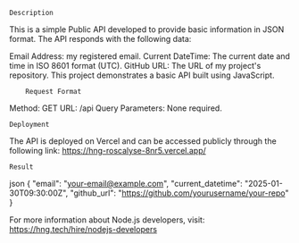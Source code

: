     Description
This is a simple Public API developed to provide basic information in JSON format.
The API responds with the following data:

Email Address: my registered email.
Current DateTime: The current date and time in ISO 8601 format (UTC).
GitHub URL: The URL of my project's repository.
This project demonstrates a basic API built using JavaScript. 

        Request Format
Method: GET
URL: /api
Query Parameters: None required.

    Deployment
The API is deployed on Vercel and can be accessed publicly through the following link:
https://hng-roscalyse-8nr5.vercel.app/

    Result
  json
{
  "email": "your-email@example.com",
  "current_datetime": "2025-01-30T09:30:00Z",
  "github_url": "https://github.com/yourusername/your-repo"
}

For more information about Node.js developers, visit:
https://hng.tech/hire/nodejs-developers
